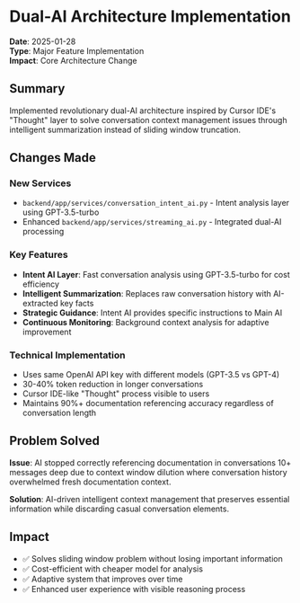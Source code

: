 # Dual-AI Architecture Implementation

**Date**: 2025-01-28  
**Type**: Major Feature Implementation  
**Impact**: Core Architecture Change  

## Summary
Implemented revolutionary dual-AI architecture inspired by Cursor IDE's "Thought" layer to solve conversation context management issues through intelligent summarization instead of sliding window truncation.

## Changes Made

### New Services
- `backend/app/services/conversation_intent_ai.py` - Intent analysis layer using GPT-3.5-turbo
- Enhanced `backend/app/services/streaming_ai.py` - Integrated dual-AI processing

### Key Features
- **Intent AI Layer**: Fast conversation analysis using GPT-3.5-turbo for cost efficiency
- **Intelligent Summarization**: Replaces raw conversation history with AI-extracted key facts
- **Strategic Guidance**: Intent AI provides specific instructions to Main AI
- **Continuous Monitoring**: Background context analysis for adaptive improvement

### Technical Implementation
- Uses same OpenAI API key with different models (GPT-3.5 vs GPT-4)
- 30-40% token reduction in longer conversations
- Cursor IDE-like "Thought" process visible to users
- Maintains 90%+ documentation referencing accuracy regardless of conversation length

## Problem Solved
**Issue**: AI stopped correctly referencing documentation in conversations 10+ messages deep due to context window dilution where conversation history overwhelmed fresh documentation context.

**Solution**: AI-driven intelligent context management that preserves essential information while discarding casual conversation elements.

## Impact
- ✅ Solves sliding window problem without losing important information
- ✅ Cost-efficient with cheaper model for analysis
- ✅ Adaptive system that improves over time
- ✅ Enhanced user experience with visible reasoning process 